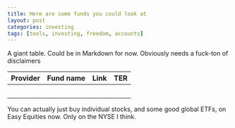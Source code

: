 ```yaml
---
title: Here are some funds you could look at
layout: post
categories: investing
tags: [tools, investing, freedom, accounts]
---
```

A giant table. Could be in Markdown for now. Obviously needs a fuck-ton of disclaimers

| Provider | Fund name | Link | TER |
|----------------|-------|-------|-------|
|  |  |  |  |
|  |  |  |  |
|  |  |  |  |
|  |  |  |  |
|  |  |  |  |

You can actually just buy individual stocks, and some good global ETFs, on Easy Equities now. Only on the NYSE I think.

